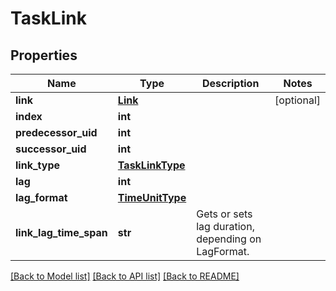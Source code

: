 # TaskLink

## Properties
Name | Type | Description | Notes
------------ | ------------- | ------------- | -------------
**link** | [**Link**](Link.md) |  | [optional] 
**index** | **int** |  | 
**predecessor_uid** | **int** |  | 
**successor_uid** | **int** |  | 
**link_type** | [**TaskLinkType**](TaskLinkType.md) |  | 
**lag** | **int** |  | 
**lag_format** | [**TimeUnitType**](TimeUnitType.md) |  | 
**link_lag_time_span** | **str** | Gets or sets lag duration, depending on LagFormat. | 

[[Back to Model list]](../README.md#documentation-for-models) [[Back to API list]](../README.md#documentation-for-api-endpoints) [[Back to README]](../README.md)


